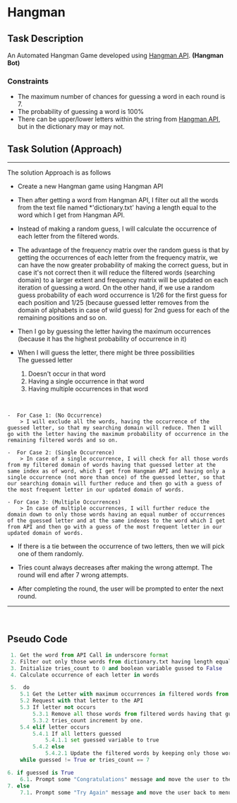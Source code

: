# Hangman

## Task Description
An Automated Hangman Game developed using [Hangman API](https://hangman-api.herokuapp.com/api). **(Hangman Bot)**

### Constraints
- The maximum number of chances for guessing a word in each round is 7.
- The probability of guessing a word is 100%
- There can be upper/lower letters within the string from [Hangman API](https://hangman-api.herokuapp.com/api), but in the dictionary may or may not. 

 ## Task Solution (Approach)
 ---
 The solution Approach is as follows
 - Create a new Hangman game using Hangman API
 - Then after getting a word from Hangman API, I filter out all the words from the text file named *'dictionary.txt' having a length equal to the word which I get from Hangman API.
 - Instead of making a random guess, I will calculate the occurrence of each letter from the filtered words. 
 - The advantage of the frequency matrix over the random guess is that by getting the occurrences of each letter from the frequency matrix, we can have the now greater probability of making the correct guess, but in case it's not correct then it will reduce the filtered words (searching domain) to a larger extent and frequency matrix will be updated on each iteration of guessing a word. On the other hand, if we use a random guess probability of each word occurrence is 1/26 for the first guess for each position and 1/25 (because guessed letter removes from the domain of alphabets in case of wild guess) for 2nd guess for each of the remaining positions and so on. 

 - Then I go by guessing the letter having the maximum occurrences (because it has the highest probability of occurrence in it)
 - When I will guess the letter, there might be three possibilities  
 The guessed letter   
    1. Doesn't occur in that word  
    2. Having a single occurrence in that word
    3. Having multiple occurrences in that word      
<br>

    -  For Case 1: (No Occurrence)
        > I will exclude all the words, having the occurrence of the guessed letter, so that my searching domain will reduce. Then I will go with the letter having the maximum probability of occurrence in the remaining filtered words and so on.

    -  For Case 2: (Single Occurrence)
        > In case of a single occurrence, I will check for all those words from my filtered domain of words having that guessed letter at the same index as of word, which I get from Hangman API and having only a single occurrence (not more than once) of the guessed letter, so that our searching domain will further reduce and then go with a guess of the most frequent letter in our updated domain of words.

    - For Case 3: (Multiple Occurrences)
        > In case of multiple occurrences, I will further reduce the domain down to only those words having an equal number of occurrences of the guessed letter and at the same indexes to the word which I get from API and then go with a guess of the most frequent letter in our updated domain of words.

- If there is a tie between the occurrence of two letters, then we will pick one of them randomly. 

- Tries count always decreases after making the wrong attempt. The round will end after 7 wrong attempts.

- After completing the round, the user will be prompted to enter the next round.

----
<br>

## Pseudo Code

```python
 1. Get the word from API Call in underscore format 
 2. Filter out only those words from dictionary.txt having length equal to the word which I get from API.
 3. Initialize tries_count to 0 and boolean variable gussed to False
 4. Calculate occurrence of each letter in words

 5.  do
    5.1 Get the Letter with maximum occurrences in filtered words from dictionary
    5.2 Request with that letter to the API
    5.3 If letter not occurs
        5.3.1 Remove all those words from filtered words having that guessed letter.
        5.3.2 tries_count increment by one.
    5.4 elif letter occurs
        5.4.1 If all letters guessed
            5.4.1.1 set guessed variable to true
        5.4.2 else
            5.4.2.1 Update the filtered words by keeping only those words having the letter positions in the word at the same index.
    while guessed != True or tries_count == 7  

6. if guessed is True
    6.1. Prompt some "Congratulations" message and move the user to the other level
7. else 
    7.1. Prompt some "Try Again" message and move the user back to menu.
    

```

